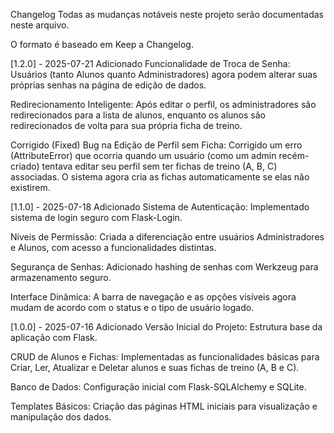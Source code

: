 Changelog
Todas as mudanças notáveis neste projeto serão documentadas neste arquivo.

O formato é baseado em Keep a Changelog.

[1.2.0] - 2025-07-21
Adicionado
Funcionalidade de Troca de Senha: Usuários (tanto Alunos quanto Administradores) agora podem alterar suas próprias senhas na página de edição de dados.

Redirecionamento Inteligente: Após editar o perfil, os administradores são redirecionados para a lista de alunos, enquanto os alunos são redirecionados de volta para sua própria ficha de treino.

Corrigido (Fixed)
Bug na Edição de Perfil sem Ficha: Corrigido um erro (AttributeError) que ocorria quando um usuário (como um admin recém-criado) tentava editar seu perfil sem ter fichas de treino (A, B, C) associadas. O sistema agora cria as fichas automaticamente se elas não existirem.

[1.1.0] - 2025-07-18
Adicionado
Sistema de Autenticação: Implementado sistema de login seguro com Flask-Login.

Níveis de Permissão: Criada a diferenciação entre usuários Administradores e Alunos, com acesso a funcionalidades distintas.

Segurança de Senhas: Adicionado hashing de senhas com Werkzeug para armazenamento seguro.

Interface Dinâmica: A barra de navegação e as opções visíveis agora mudam de acordo com o status e o tipo de usuário logado.

[1.0.0] - 2025-07-16
Adicionado
Versão Inicial do Projeto: Estrutura base da aplicação com Flask.

CRUD de Alunos e Fichas: Implementadas as funcionalidades básicas para Criar, Ler, Atualizar e Deletar alunos e suas fichas de treino (A, B e C).

Banco de Dados: Configuração inicial com Flask-SQLAlchemy e SQLite.

Templates Básicos: Criação das páginas HTML iniciais para visualização e manipulação dos dados.
